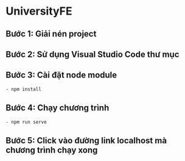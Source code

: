 # UniversityFE

## Bước 1: Giải nén project
## Bước 2: Sử dụng Visual Studio Code thư mục
## Bước 3: Cài đặt node module
```
- npm install
```

## Bước 4: Chạy chương trình
```
- npm run serve
```

## Bước 5: Click vào đường link localhost mà chương trình chạy xong